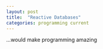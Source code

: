 ```yaml
---
layout: post
title:  "Reactive Databases"
categories: programming current
---
```


...would make programming amazing
